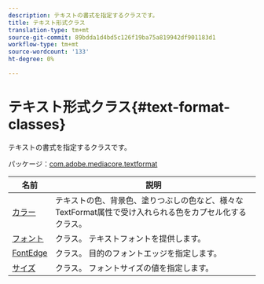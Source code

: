 ```yaml
---
description: テキストの書式を指定するクラスです。
title: テキスト形式クラス
translation-type: tm+mt
source-git-commit: 89bdda1d4bd5c126f19ba75a819942df901183d1
workflow-type: tm+mt
source-wordcount: '133'
ht-degree: 0%

---
```



# テキスト形式クラス{#text-format-classes}

テキストの書式を指定するクラスです。

パッケージ：[com.adobe.mediacore.textformat](https://help.adobe.com/en_US/primetime/api/psdk/asdoc-dhls_1.4/com/adobe/mediacore/textformat/package-detail.html)

| 名前 | 説明 |
|---|---|
| [カラー](https://help.adobe.com/en_US/primetime/api/psdk/asdoc-dhls_1.4/com/adobe/mediacore/textformat/Color.html) | テキストの色、背景色、塗りつぶしの色など、様々なTextFormat属性で受け入れられる色をカプセル化するクラス。 |
| [フォント](https://help.adobe.com/en_US/primetime/api/psdk/asdoc-dhls_1.4/com/adobe/mediacore/textformat/Font.html) | クラス。 テキストフォントを提供します。 |
| [FontEdge](https://help.adobe.com/en_US/primetime/api/psdk/asdoc-dhls_1.4/com/adobe/mediacore/textformat/FontEdge.html) | クラス。 目的のフォントエッジを指定します。 |
| [サイズ](https://help.adobe.com/en_US/primetime/api/psdk/asdoc-dhls_1.4/com/adobe/mediacore/textformat/Size.html) | クラス。 フォントサイズの値を指定します。 |

